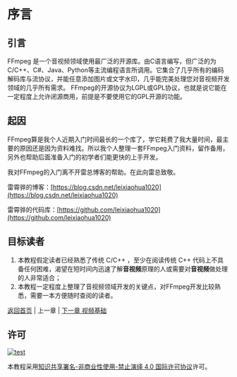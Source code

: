 # 序言

## 引言

FFmpeg 是一个音视频领域使用最广泛的开源库。由C语言编写，但广泛的为C/C++、C#、Java、Python等主流编程语言所调用。它集合了几乎所有的编码解码库与流协议，并能任意添加图片或文字水印，几乎能完美处理您对音视频开发领域的几乎所有需求。
FFmpeg的开源协议为LGPL或GPL协议，也就是说它能在一定程度上允许闭源商用，前提是不要使用它的GPL开源的功能。

## 起因

FFmpeg算是我个人近期入门时间最长的一个库了，学它耗费了我大量时间，最主要的原因还是因为资料难找。所以我个人整理一套FFmpeg入门资料，留作备用，另外也帮助后面准备入门的初学者们能更快的上手开发。

我对FFmpeg的入门离不开雷总博客的帮助。在此向雷总致敬。

雷霄骅的博客：[https://blog.csdn.net/leixiaohua1020](https://blog.csdn.net/leixiaohua1020)

雷霄骅的代码库：[https://github.com/leixiaohua1020](https://github.com/leixiaohua1020)

## 目标读者

1. 本教程假定读者已经熟悉了传统 C/C++ ，至少在阅读传统 C++ 代码上不具备任何困难，渴望在短时间内迅速了解**音视频**原理的人或需要对**音视频**做处理的人非常适合；
2. 本教程一定程度上整理了音视频领域开发的关键点，对FFmpeg开发比较熟悉，需要一本方便随时查阅的读者。

[返回首页](../README.md) | 上一章 | [下一章 视频基础](./01_video_introduce.md)

## 许可

[![test](https://i.creativecommons.org/l/by-nc-nd/4.0/80x15.png)](http://creativecommons.org/licenses/by-nc-nd/4.0/)

本教程采用[知识共享署名-非商业性使用-禁止演绎 4.0 国际许可协议](http://creativecommons.org/licenses/by-nc-nd/4.0/)许可。
